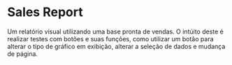 <h1>Sales Report</h1>


Um relatório visual utilizando uma base pronta de vendas. O intúito deste é realizar testes com botões e suas funções, como utilizar um botão para alterar o tipo de gráfico em exibição, alterar a seleção de dados e mudança de página. 
